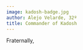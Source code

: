 ```yaml
---
image: kadosh-badge.jpg
author: Alejo Velarde, 32º
title: Commander of Kadosh
---
```



Fraternally,


  